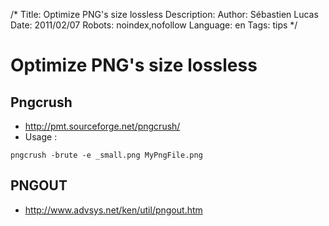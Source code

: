 /*
Title: Optimize PNG's size lossless
Description: 
Author: Sébastien Lucas
Date: 2011/02/07
Robots: noindex,nofollow
Language: en
Tags: tips
*/
# Optimize PNG's size lossless

## Pngcrush
*	http://pmt.sourceforge.net/pngcrush/
*	Usage : 

```
pngcrush -brute -e _small.png MyPngFile.png
```

## PNGOUT

*	http://www.advsys.net/ken/util/pngout.htm





